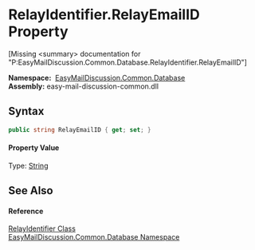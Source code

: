RelayIdentifier.RelayEmailID Property
=====================================

[Missing &lt;summary> documentation for "P:EasyMailDiscussion.Common.Database.RelayIdentifier.RelayEmailID"]


  **Namespace:**  [EasyMailDiscussion.Common.Database][1]  
  **Assembly:** easy-mail-discussion-common.dll

Syntax
------

```csharp
public string RelayEmailID { get; set; }
```

#### Property Value
Type: [String][2]

See Also
--------

#### Reference
[RelayIdentifier Class][3]  
[EasyMailDiscussion.Common.Database Namespace][1]  

[1]: ../README.md
[2]: https://docs.microsoft.com/dotnet/api/system.string
[3]: README.md